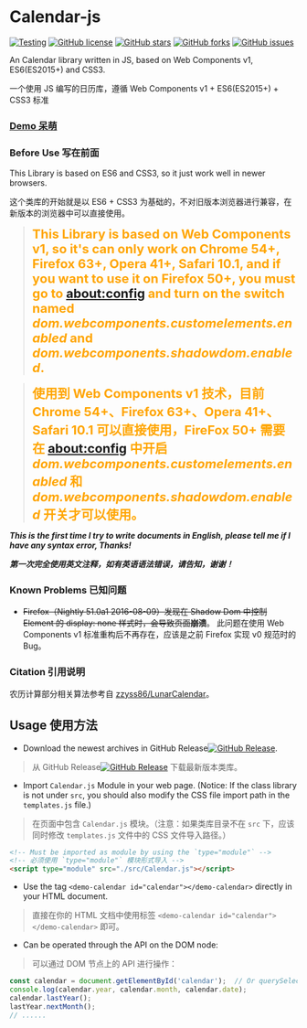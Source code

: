 # Calendar-js
[![Testing](https://img.shields.io/badge/Calendar--js-Testing-yellow.svg)](https://github.com/jinliming2/Calendar-js)
[![GitHub license](https://img.shields.io/badge/license-AGPL-blue.svg)](https://raw.githubusercontent.com/jinliming2/Calendar-js/master/LICENSE)
[![GitHub stars](https://img.shields.io/github/stars/jinliming2/Calendar-js.svg)](https://github.com/jinliming2/Calendar-js/stargazers)
[![GitHub forks](https://img.shields.io/github/forks/jinliming2/Calendar-js.svg)](https://github.com/jinliming2/Calendar-js/network)
[![GitHub issues](https://img.shields.io/github/issues/jinliming2/Calendar-js.svg)](https://github.com/jinliming2/Calendar-js/issues)

An Calendar library written in JS, based on Web Components v1, ES6(ES2015+) and CSS3.

一个使用 JS 编写的日历库，遵循 Web Components v1 + ES6(ES2015+) + CSS3 标准

### [Demo 呆萌](https://jinliming2.github.io/Calendar-js/demo.html)

### Before Use 写在前面
This Library is based on ES6 and CSS3, so it just work well in newer browsers.

这个类库的开始就是以 ES6 + CSS3 为基础的，不对旧版本浏览器进行兼容，在新版本的浏览器中可以直接使用。

> <span style="font-size: 22px; font-weight: bold; color: orange;">This Library is based on Web Components v1, so it's can only work on Chrome 54+, Firefox 63+, Opera 41+, Safari 10.1, and if you want to use it on Firefox 50+, you must go to [about:config](about:config) and turn on the switch named *dom.webcomponents.customelements.enabled* and *dom.webcomponents.shadowdom.enabled*.</span>

> <span style="font-size: 22px; font-weight: bold; color: orange;">使用到 Web Components v1 技术，目前 Chrome 54+、Firefox 63+、Opera 41+、Safari 10.1 可以直接使用，FireFox 50+ 需要在 [about:config](about:config) 中开启 *dom.webcomponents.customelements.enabled* 和 *dom.webcomponents.shadowdom.enabled* 开关才可以使用。</span>

***This is the first time I try to write documents in English, please tell me if I have any syntax error, Thanks!***

***第一次完全使用英文注释，如有英语语法错误，请告知，谢谢！***

### Known Problems 已知问题
- ~~Firefox（Nightly 51.0a1 2016-08-09）发现在 Shadow Dom 中控制 Element 的 display: none 样式时，会导致页面**崩溃**~~。
  此问题在使用 Web Components v1 标准重构后不再存在，应该是之前 Firefox 实现 v0 规范时的 Bug。

### Citation 引用说明
农历计算部分相关算法参考自 [zzyss86/LunarCalendar](https://github.com/zzyss86/LunarCalendar)。

## Usage 使用方法
- Download the newest archives in GitHub Release[![GitHub Release](https://img.shields.io/github/release/jinliming2/Calendar-js.svg)](https://github.com/jinliming2/Calendar-js/releases).

> 从 GitHub Release[![GitHub Release](https://img.shields.io/github/release/jinliming2/Calendar-js.svg)](https://github.com/jinliming2/Calendar-js/releases) 下载最新版本类库。

- Import `Calendar.js` Module in your web page. (Notice: If the class library is not under `src`, you should also modify the CSS file import path in the `templates.js` file.)

> 在页面中包含 `Calendar.js` 模块。（注意：如果类库目录不在 `src` 下，应该同时修改 `templates.js` 文件中的 CSS 文件导入路径。）

```html
<!-- Must be imported as module by using the `type="module"` -->
<!-- 必须使用 `type="module"` 模块形式导入 -->
<script type="module" src="./src/Calendar.js"></script>
```

- Use the tag `<demo-calendar id="calendar"></demo-calendar>` directly in your HTML document.

> 直接在你的 HTML 文档中使用标签 `<demo-calendar id="calendar"></demo-calendar>` 即可。

- Can be operated through the API on the DOM node:

> 可以通过 DOM 节点上的 API 进行操作：

```javascript
const calendar = document.getElementById('calendar');  // Or querySelector, getElementsByTagName, etc.
console.log(calendar.year, calendar.month, calendar.date);
calendar.lastYear();
lastYear.nextMonth();
// ......
```
